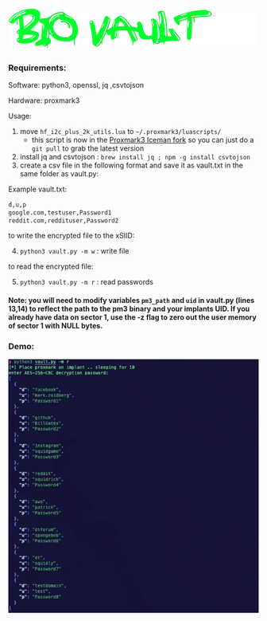 ![Biovault](/biovault.png)

### Requirements:


Software: python3, openssl, jq ,csvtojson

Hardware: proxmark3

Usage:

1.  move `hf_i2c_plus_2k_utils.lua` to `~/.proxmark3/luascripts/`
    - this script is now in the [Proxmark3 Iceman fork](https://github.com/RfidResearchGroup/proxmark3) so you can just do a `git pull` to grab the latest version
2.  install jq and csvtojson : `brew install jq ; npm -g install csvtojson`
3.  create a csv file in the following format and save it as vault.txt in the same folder as vault.py:

Example vault.txt:
```
d,u,p
google.com,testuser,Password1
reddit.com,reddituser,Password2
```
to write the encrypted file to the xSIID:

4.  `python3 vault.py -m w` : write file

to read the encrypted file:

5.  `python3 vault.py -m r` : read passwords


#### Note: you will need to modify variables `pm3_path` and `uid` in vault.py (lines 13,14) to reflect the path to the pm3 binary and your implants UID. If you already have data on sector 1, use the -z flag to zero out the user memory of sector 1 with NULL bytes.

### Demo:

![xSIID Vault](/demo.png)
